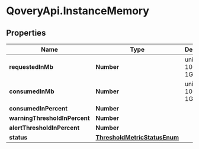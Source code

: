 # QoveryApi.InstanceMemory

## Properties

Name | Type | Description | Notes
------------ | ------------- | ------------- | -------------
**requestedInMb** | **Number** | unit is MB. 1024 MB &#x3D; 1GB. | [optional] 
**consumedInMb** | **Number** | unit is MB. 1024 MB &#x3D; 1GB. | [optional] 
**consumedInPercent** | **Number** |  | [optional] 
**warningThresholdInPercent** | **Number** |  | [optional] 
**alertThresholdInPercent** | **Number** |  | [optional] 
**status** | [**ThresholdMetricStatusEnum**](ThresholdMetricStatusEnum.md) |  | [optional] 


